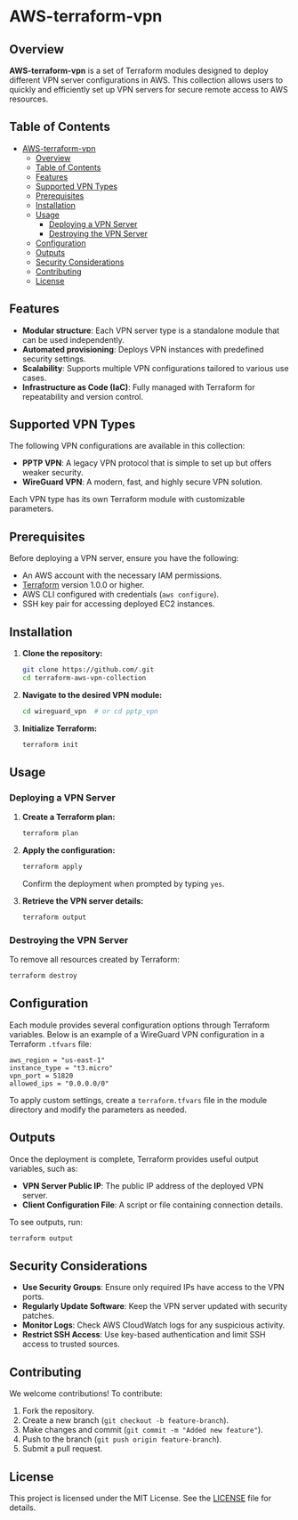 # AWS-terraform-vpn

## Overview

**AWS-terraform-vpn** is a set of Terraform modules designed to deploy different VPN server configurations in AWS. This collection allows users to quickly and efficiently set up VPN servers for secure remote access to AWS resources.

## Table of Contents

- [AWS-terraform-vpn](#aws-terraform-vpn)
  - [Overview](#overview)
  - [Table of Contents](#table-of-contents)
  - [Features](#features)
  - [Supported VPN Types](#supported-vpn-types)
  - [Prerequisites](#prerequisites)
  - [Installation](#installation)
  - [Usage](#usage)
    - [Deploying a VPN Server](#deploying-a-vpn-server)
    - [Destroying the VPN Server](#destroying-the-vpn-server)
  - [Configuration](#configuration)
  - [Outputs](#outputs)
  - [Security Considerations](#security-considerations)
  - [Contributing](#contributing)
  - [License](#license)

## Features

- **Modular structure**: Each VPN server type is a standalone module that can be used independently.
- **Automated provisioning**: Deploys VPN instances with predefined security settings.
- **Scalability**: Supports multiple VPN configurations tailored to various use cases.
- **Infrastructure as Code (IaC)**: Fully managed with Terraform for repeatability and version control.

## Supported VPN Types

The following VPN configurations are available in this collection:

- **PPTP VPN**: A legacy VPN protocol that is simple to set up but offers weaker security.
- **WireGuard VPN**: A modern, fast, and highly secure VPN solution.

Each VPN type has its own Terraform module with customizable parameters.

## Prerequisites

Before deploying a VPN server, ensure you have the following:

- An AWS account with the necessary IAM permissions.
- [Terraform](https://www.terraform.io/downloads.html) version 1.0.0 or higher.
- AWS CLI configured with credentials (`aws configure`).
- SSH key pair for accessing deployed EC2 instances.

## Installation

1. **Clone the repository:**
   ```bash
   git clone https://github.com/.git
   cd terraform-aws-vpn-collection
   ```

2. **Navigate to the desired VPN module:**
   ```bash
   cd wireguard_vpn  # or cd pptp_vpn
   ```

3. **Initialize Terraform:**
   ```bash
   terraform init
   ```

## Usage

### Deploying a VPN Server

1. **Create a Terraform plan:**
   ```bash
   terraform plan
   ```

2. **Apply the configuration:**
   ```bash
   terraform apply
   ```
   Confirm the deployment when prompted by typing `yes`.

3. **Retrieve the VPN server details:**
   ```bash
   terraform output
   ```

### Destroying the VPN Server

To remove all resources created by Terraform:
   ```bash
   terraform destroy
   ```

## Configuration

Each module provides several configuration options through Terraform variables. Below is an example of a WireGuard VPN configuration in a Terraform `.tfvars` file:

```hcl
aws_region = "us-east-1"
instance_type = "t3.micro"
vpn_port = 51820
allowed_ips = "0.0.0.0/0"
```

To apply custom settings, create a `terraform.tfvars` file in the module directory and modify the parameters as needed.

## Outputs

Once the deployment is complete, Terraform provides useful output variables, such as:

- **VPN Server Public IP**: The public IP address of the deployed VPN server.
- **Client Configuration File**: A script or file containing connection details.

To see outputs, run:
```bash
terraform output
```

## Security Considerations

- **Use Security Groups**: Ensure only required IPs have access to the VPN ports.
- **Regularly Update Software**: Keep the VPN server updated with security patches.
- **Monitor Logs**: Check AWS CloudWatch logs for any suspicious activity.
- **Restrict SSH Access**: Use key-based authentication and limit SSH access to trusted sources.

## Contributing

We welcome contributions! To contribute:
1. Fork the repository.
2. Create a new branch (`git checkout -b feature-branch`).
3. Make changes and commit (`git commit -m "Added new feature"`).
4. Push to the branch (`git push origin feature-branch`).
5. Submit a pull request.

## License

This project is licensed under the MIT License. See the [LICENSE](LICENSE) file for details.

